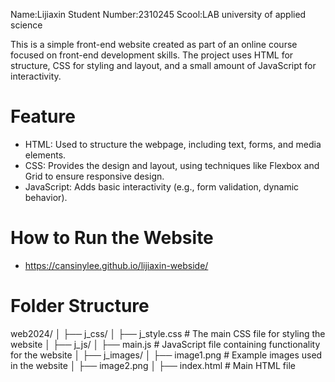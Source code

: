 Name:Lijiaxin
Student Number:2310245
Scool:LAB university of applied science

This is a simple front-end website created as part of an online course focused on front-end development skills. The project uses HTML for structure, CSS for styling and layout, and a small amount of JavaScript for interactivity.

# Feature

- HTML: Used to structure the webpage, including text, forms, and media elements.
- CSS: Provides the design and layout, using techniques like Flexbox and Grid to ensure responsive design.
- JavaScript: Adds basic interactivity (e.g., form validation, dynamic behavior).

# How to Run the Website

- https://cansinylee.github.io/lijiaxin-webside/

# Folder Structure

web2024/
│
├── j_css/
│ ├── j_style.css # The main CSS file for styling the website
│
├── j_js/
│ ├── main.js # JavaScript file containing functionality for the website
│
├── j_images/
│ ├── image1.png # Example images used in the website
│ ├── image2.png
│
├── index.html # Main HTML file

#

